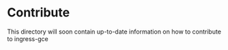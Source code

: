 # Contribute

This directory will soon contain up-to-date information on how to contribute to
ingress-gce
